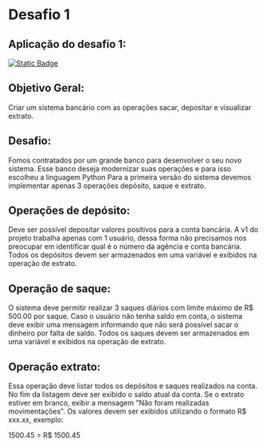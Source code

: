 # Desafio 1

## Aplicação do desafio 1:
[![Static Badge](https://img.shields.io/badge/sistema_bancario-v1-fff?style=for-the-badge&labelColor=137d1c)](https://github.com/alves05/Dominando-Python-para-DS/blob/main/Sistema-Bancario-v1.py)

## Objetivo Geral:
Criar um sistema bancário com as operações sacar, depositar e visualizar extrato.

## Desafio:
Fomos contratados por um grande banco para desenvolver o seu novo sistema. Esse banco deseja modernizar suas operações e para isso escolheu a linguagem Python Para a primeira versão do sistema devemos implementar apenas 3 operações depósito, saque e extrato.

## Operações de depósito:
Deve ser possível depositar valores positivos para a conta bancária. A v1 do projeto trabalha apenas com 1 usuário,
dessa forma não precisamos nos preocupar em identificar qual é o número da agência e conta bancária. Todos os depósitos devem ser armazenados em uma variável e exibidos na operação de extrato.

## Operação de saque:
O sistema deve permitir realizar 3 saques diários com limite máximo de R$ 500.00 por saque. Caso o usuário não tenha saldo em conta, o sistema deve exibir uma mensagem informando que não será possível sacar o dinheiro por falta de saldo. Todos os saques devem ser armazenados em uma variável e exibidos na operação de extrato.

## Operação extrato:
Essa operação deve listar todos os depósitos e saques realizados na conta. No fim da listagem deve ser exibido o
saldo atual da conta. Se o extrato estiver em branco, exibir a
mensagem "Não foram realizadas movimentações". Os valores devem ser exibidos utilizando o formato R$ xxx.xx, exemplo:

1500.45 = R$ 1500.45

